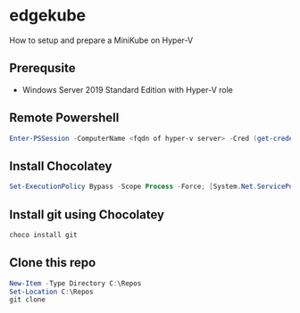 # edgekube

How to setup and prepare a MiniKube on Hyper-V

## Prerequsite

* Windows Server 2019 Standard Edition with Hyper-V role

## Remote Powershell
```PowerShell
Enter-PSSession -ComputerName <fqdn of hyper-v server> -Cred (get-credential)
```

## Install Chocolatey 
```PowerShell
Set-ExecutionPolicy Bypass -Scope Process -Force; [System.Net.ServicePointManager]::SecurityProtocol = [System.Net.ServicePointManager]::SecurityProtocol -bor 3072; iex ((New-Object System.Net.WebClient).DownloadString('https://community.chocolatey.org/install.ps1'))
```

## Install git using Chocolatey
```PowerShell
choco install git
```

## Clone this repo
```PowerShell
New-Item -Type Directory C:\Repos
Set-Location C:\Repos
git clone 
```



